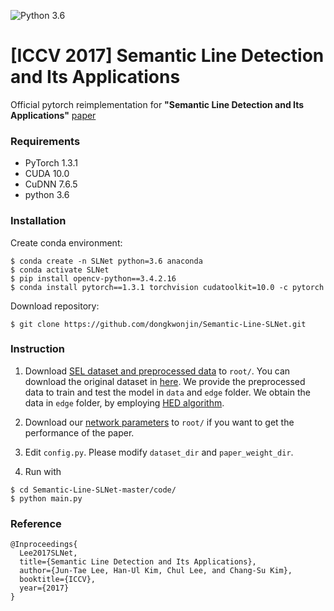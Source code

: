 ![Python 3.6](https://img.shields.io/badge/python-3.6-green.svg)

# [ICCV 2017] Semantic Line Detection and Its Applications

<!--
![IVOS Image](Overall_Network.png)

\\[[Project page]](https://openreview.net/forum?id=bo_lWt_aA)
\\[[arXiv]](https://arxiv.org/abs/2007.08139)
-->

Official pytorch reimplementation for **"Semantic Line Detection and Its Applications"** [paper](https://openaccess.thecvf.com/content_ICCV_2017/papers/Lee_Semantic_Line_Detection_ICCV_2017_paper.pdf)

### Requirements
- PyTorch 1.3.1
- CUDA 10.0
- CuDNN 7.6.5
- python 3.6

### Installation
Create conda environment:
```
$ conda create -n SLNet python=3.6 anaconda
$ conda activate SLNet
$ pip install opencv-python==3.4.2.16
$ conda install pytorch==1.3.1 torchvision cudatoolkit=10.0 -c pytorch
```

Download repository:
```
$ git clone https://github.com/dongkwonjin/Semantic-Line-SLNet.git
```
### Instruction

1. Download [SEL dataset and preprocessed data](https://drive.google.com/file/d/1K_lc284Mie-i3o4jEHF4dhObqOS_ITLc/view?usp=sharing) to ```root/```. You can download the original dataset in [here](http://mcl.korea.ac.kr/research/Submitted/jtlee_slnet/ICCV2017_JTLEE_dataset.7z). We provide the preprocessed data to train and test the model in ```data``` and ```edge``` folder. We obtain the data in  ```edge``` folder, by employing [HED algorithm](https://github.com/sniklaus/pytorch-hed).

2. Download our [network parameters](https://drive.google.com/file/d/1jrcu3R90U9XeG-jpOWIcoXcHimPsIaV-/view?usp=sharing) to ```root/``` if you want to get the performance of the paper.

3. Edit `config.py`. Please modify ```dataset_dir``` and ```paper_weight_dir```.

4. Run with 
```
$ cd Semantic-Line-SLNet-master/code/
$ python main.py
```



### Reference
```
@Inproceedings{
  Lee2017SLNet,
  title={Semantic Line Detection and Its Applications},
  author={Jun-Tae Lee, Han-Ul Kim, Chul Lee, and Chang-Su Kim},
  booktitle={ICCV},
  year={2017}
}
```
